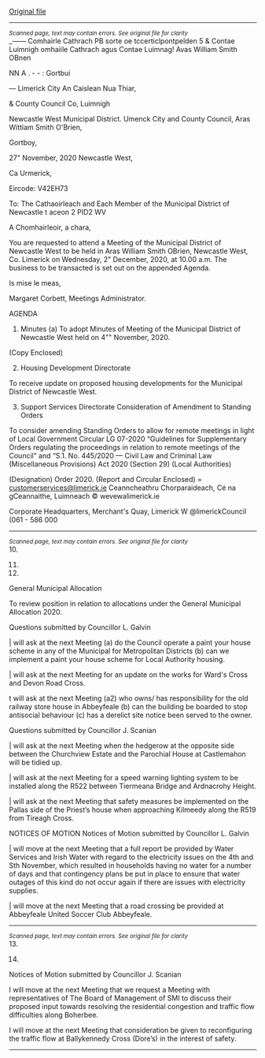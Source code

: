 [Original file](https://www.limerick.ie/sites/default/files/media/documents/2020-11/00-2020-12-02-agenda.pdf)

---
*<small>Scanned page, text may contain errors. See original file for clarity</small>*  
__——_ Comhairle Cathrach PB sorte oe tccerticlpontpelden 5
& Contae Luimnigh omhaiile Cathrach agus Contae Luimnag!
Avas William Smith OBnen

NN A . - - : Gortbui

— Limerick City An Caislean Nua Thiar,

& County Council Co, Luimnigh

Newcastle West Municipal District.
Umenck City and County Council,
Aras Wittiam Smith O'Brien,

Gortboy,

27" November, 2020 Newcastle West,

Ca Urmerick,

Eircode: V42EH73

To: The Cathaoirleach and Each Member of the Municipal District of Newcastle t aceon
2 PID2 WV

A Chomhairleoir, a chara,

You are requested to attend a Meeting of the Municipal District of Newcastle West to be held
in Aras William Smith OBrien, Newcastle West, Co. Limerick on Wednesday, 2" December,
2020, at 10.00 a.m. The business to be transacted is set out on the appended Agenda.

Is mise le meas,

Margaret Corbett,
Meetings Administrator.

AGENDA
1. Minutes
(a) To adopt Minutes of Meeting of the Municipal District of Newcastle West held on 4""
November, 2020.

(Copy Enclosed)

2. Housing Development Directorate

To receive update on proposed housing developments for the Municipal District of
Newcastle West.

3. Support Services Directorate
Consideration of Amendment to Standing Orders

To consider amending Standing Orders to allow for remote meetings in light of Local
Government Circular LG 07-2020 “Guidelines for Supplementary Orders regulating the
proceedings in relation to remote meetings of the Council” and “S.1. No. 445/2020 — Civil
Law and Criminal Law (Miscellaneous Provisions) Act 2020 (Section 29) (Local Authorities)

(Designation) Order 2020.
(Report and Circular Enclosed)
= customerservices@limerick.ie
Ceanncheathru Chorparaideach, Cé na gCeannaithe, Luimneach © wevewalimerick.ie

Corporate Headquarters, Merchant's Quay, Limerick W @limerickCouncil
(061 - 586 000


---
*<small>Scanned page, text may contain errors. See original file for clarity</small>*  
10.

11.

12.

General Municipal Allocation

To review position in relation to allocations under the General Municipal Allocation
2020.

Questions submitted by Councillor L. Galvin

| will ask at the next Meeting (a) do the Council operate a paint your house scheme
in any of the Municipal for Metropolitan Districts (b) can we implement a paint your
house scheme for Local Authority housing.

| will ask at the next Meeting for an update on the works for Ward's Cross and
Devon Road Cross.

t will ask at the next Meeting (a2) who owns/ has responsibility for the old railway
store house in Abbeyfeale (b) can the building be boarded to stop antisocial
behaviour (c) has a derelict site notice been served to the owner.

Questions submitted by Councillor J. Scanian

| will ask at the next Meeting when the hedgerow at the opposite side between the
Churchview Estate and the Parochial House at Castlemahon will be tidied up.

| will ask at the next Meeting for a speed warning lighting system to be installed
along the R522 between Tiermeana Bridge and Ardnacrohy Height.

| will ask at the next Meeting that safety measures be implemented on the Pallas side
of the Priest’s house when approaching Kilmeedy along the R519 from Tireagh Cross.

NOTICES OF MOTION
Notices of Motion submitted by Councillor L. Galvin

| will move at the next Meeting that a full report be provided by Water Services and
Irish Water with regard to the electricity issues on the 4th and Sth November, which
resulted in households having no water for a number of days and that contingency
plans be put in place to ensure that water outages of this kind do not occur again if
there are issues with electricity supplies.

| will move at the next Meeting that a road crossing be provided at Abbeyfeale United
Soccer Club Abbeyfeale.


---
*<small>Scanned page, text may contain errors. See original file for clarity</small>*  
13.

14.

Notices of Motion submitted by Councillor J. Scanian

I will move at the next Meeting that we request a Meeting with representatives of The
Board of Management of SMI to discuss their proposed input towards resolving the
residential congestion and traffic flow difficulties along Boherbee.

I will move at the next Meeting that consideration be given to reconfiguring the traffic
flow at Ballykennedy Cross (Dore’s) in the interest of safety.


---
